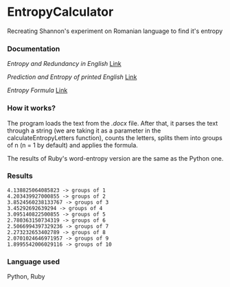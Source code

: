 # EntropyCalculator
Recreating Shannon's experiment on Romanian language to find it's entropy

### Documentation
*Entropy and Redundancy in English* [Link](https://cs.stanford.edu/people/eroberts/courses/soco/projects/1999-00/information-theory/entropy_of_english_9.html)

*Prediction and Entropy of printed English* [Link](https://www.princeton.edu/~wbialek/rome/refs/shannon_51.pdf)

*Entropy Formula* [Link](https://rosettacode.org/wiki/Entropy)


### How it works?

The program loads the text from the *.docx* file. After that, it parses the text through a string (we are taking it as a parameter in the calculateEntropyLetters function), counts the letters, splits them into groups of n (n = 1 by default) and applies the formula. 

The results of Ruby's word-entropy version are the same as the Python one.


### Results

```
4.138825064085823 -> groups of 1
4.203439927000855 -> groups of 2
3.8524560238133767 -> groups of 3
3.45292692639294 -> groups of 4
3.095140822500855 -> groups of 5
2.780363150734319 -> groups of 6
2.5066994397329236 -> groups of 7
2.273232653402789 -> groups of 8
2.0701024646971957 -> groups of 9
1.8995542006029116 -> groups of 10
```

### Language used

Python, Ruby
